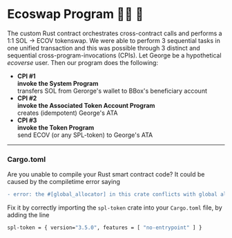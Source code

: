 # Ecoswap Program :superhero_man: :handshake: 

The custom Rust contract orchestrates cross-contract calls and performs a 1:1 SOL &rarr; ECOV tokenswap. We were able to perform 3 sequential tasks in one unified transaction and this was possible through 3 distinct and sequential cross-program-invocations (CPIs). Let George be a hypothetical *ecoverse* user. Then our program does the following:


- **CPI #1** <br/> 
  **invoke the System Program** <br/>
  transfers SOL from Gerorge's wallet to BBox's beneficiary account
- **CPI #2** <br/> 
  **invoke the Associated Token Account Program** <br/>
  creates (idempotent) George's ATA
- **CPI #3** <br/> 
  **invoke the Token Program** <br/>
  send ECOV (or any SPL-token) to George's ATA

---

### Cargo.toml

Are you unable to compile your Rust smart contract code? It could be caused by the compiletime error saying
```diff
- error: the #[global_allocator] in this crate conflicts with global allocator in: spl_token
```
Fix it by correctly importing the `spl-token` crate into your `Cargo.toml` file, by adding the line

```bash
spl-token = { version="3.5.0", features = [ "no-entrypoint" ] }
```


